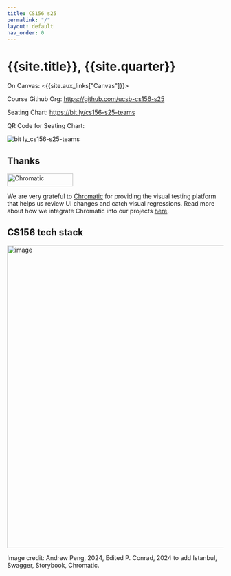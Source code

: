 ```yaml
---
title: CS156 s25
permalink: "/"
layout: default
nav_order: 0
---
```


# {{site.title}}, {{site.quarter}}

On Canvas: <{{site.aux_links["Canvas"]}}>

Course Github Org: <https://github.com/ucsb-cs156-s25>

Seating Chart: <https://bit.ly/cs156-s25-teams>

QR Code for Seating Chart: 

![bit ly_cs156-s25-teams](https://github.com/user-attachments/assets/9725e7a7-4dfb-473d-b7fd-b8204bf7d7de)


<!-- Legacy Code Project: <https://ucsb-cs156.github.io/s25/lab/project.html> -->

## Thanks

<a href="https://www.chromatic.com/"><img src="https://user-images.githubusercontent.com/321738/84662277-e3db4f80-af1b-11ea-88f5-91d67a5e59f6.png" width="153" height="30" alt="Chromatic" /></a>

We are very grateful to [Chromatic](https://www.chromatic.com/) for providing the visual testing platform that helps us review UI changes and catch visual regressions.  Read more about how we integrate Chromatic into our projects [here](https://ucsb-cs156.github.io/topics/chromatic/#what-is-chromatic).

## CS156 tech stack

<img width="704" alt="image" src="https://github.com/user-attachments/assets/85b51c71-eafd-40f8-a745-e71d7fe95316">

Image credit: Andrew Peng, 2024, Edited P. Conrad, 2024 to add Istanbul, Swagger, Storybook, Chromatic.

